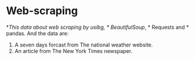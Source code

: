 # Web-scraping
**This data about web scraping by usibg, * BeautifulSoup*, * Requests and * pandas. And the data are:
1. A seven days forcast from The national weather website.
2. An article from The New York Times newspaper. 


